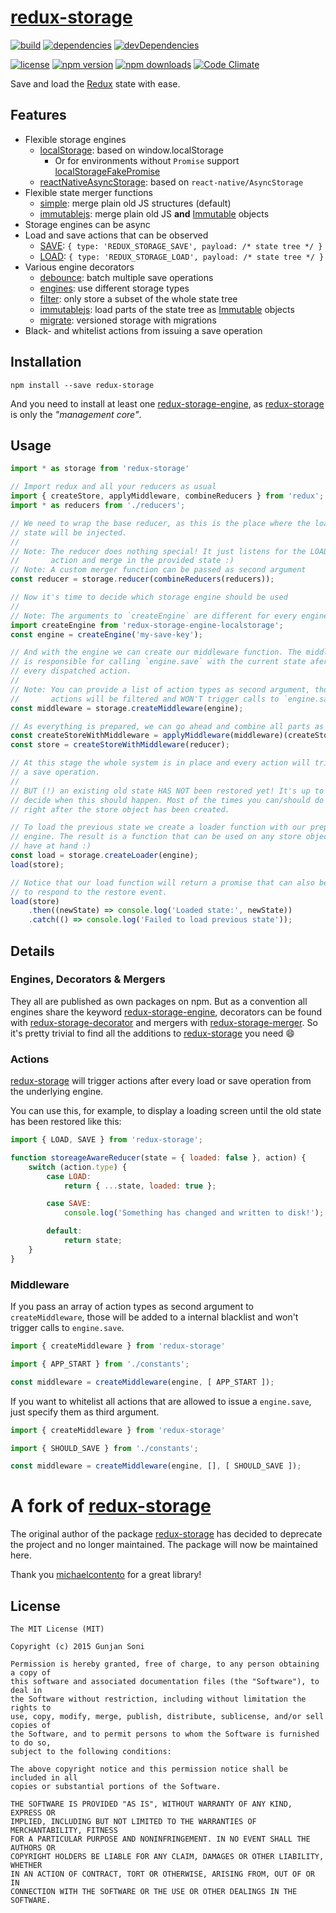 # [redux-storage][]

[![build](https://travis-ci.org/michaelcontento/redux-storage.svg?branch=master)](https://travis-ci.org/michaelcontento/redux-storage)
[![dependencies](https://david-dm.org/guns2410/redux-storage.svg)](https://david-dm.org/michaelcontento/redux-storage)
[![devDependencies](https://david-dm.org/guns2410/redux-storage/dev-status.svg)](https://david-dm.org/michaelcontento/redux-storage#info=devDependencies)

[![license](https://img.shields.io/npm/l/redux-storage.svg?style=flat-square)](https://www.npmjs.com/package/redux-storage)
[![npm version](https://img.shields.io/npm/v/redux-storage.svg?style=flat-square)](https://www.npmjs.com/package/redux-storage)
[![npm downloads](https://img.shields.io/npm/dm/redux-storage.svg?style=flat-square)](https://www.npmjs.com/package/redux-storage)
[![Code Climate](https://codeclimate.com/github/guns2410/redux-storage/badges/gpa.svg)](https://codeclimate.com/github/michaelcontento/redux-storage)

Save and load the [Redux][] state with ease.

## Features

* Flexible storage engines
    * [localStorage][]: based on window.localStorage
        * Or for environments without `Promise` support [localStorageFakePromise][]
    * [reactNativeAsyncStorage][]: based on `react-native/AsyncStorage`
* Flexible state merger functions
    * [simple][merger-simple]: merge plain old JS structures (default)
    * [immutablejs][merger-immutablejs]: merge plain old JS **and** [Immutable][]
        objects
* Storage engines can be async
* Load and save actions that can be observed
    * [SAVE][]: `{ type: 'REDUX_STORAGE_SAVE', payload: /* state tree */ }`
    * [LOAD][]: `{ type: 'REDUX_STORAGE_LOAD', payload: /* state tree */ }`
* Various engine decorators
    * [debounce][]: batch multiple save operations
    * [engines][]: use different storage types
    * [filter][]: only store a subset of the whole state tree
    * [immutablejs][]: load parts of the state tree as [Immutable][] objects
    * [migrate][]: versioned storage with migrations
* Black- and whitelist actions from issuing a save operation

## Installation

    npm install --save redux-storage

And you need to install at least one [redux-storage-engine][npm-engine], as
[redux-storage][] is only the *"management core"*.

## Usage

```js
import * as storage from 'redux-storage'

// Import redux and all your reducers as usual
import { createStore, applyMiddleware, combineReducers } from 'redux';
import * as reducers from './reducers';

// We need to wrap the base reducer, as this is the place where the loaded
// state will be injected.
//
// Note: The reducer does nothing special! It just listens for the LOAD
//       action and merge in the provided state :)
// Note: A custom merger function can be passed as second argument
const reducer = storage.reducer(combineReducers(reducers));

// Now it's time to decide which storage engine should be used
//
// Note: The arguments to `createEngine` are different for every engine!
import createEngine from 'redux-storage-engine-localstorage';
const engine = createEngine('my-save-key');

// And with the engine we can create our middleware function. The middleware
// is responsible for calling `engine.save` with the current state afer
// every dispatched action.
//
// Note: You can provide a list of action types as second argument, those
//       actions will be filtered and WON'T trigger calls to `engine.save`!
const middleware = storage.createMiddleware(engine);

// As everything is prepared, we can go ahead and combine all parts as usual
const createStoreWithMiddleware = applyMiddleware(middleware)(createStore);
const store = createStoreWithMiddleware(reducer);

// At this stage the whole system is in place and every action will trigger
// a save operation.
//
// BUT (!) an existing old state HAS NOT been restored yet! It's up to you to
// decide when this should happen. Most of the times you can/should do this
// right after the store object has been created.

// To load the previous state we create a loader function with our prepared
// engine. The result is a function that can be used on any store object you
// have at hand :)
const load = storage.createLoader(engine);
load(store);

// Notice that our load function will return a promise that can also be used
// to respond to the restore event.
load(store)
    .then((newState) => console.log('Loaded state:', newState))
    .catch(() => console.log('Failed to load previous state'));
```

## Details

### Engines, Decorators & Mergers

They all are published as own packages on npm. But as a convention all engines
share the keyword [redux-storage-engine][npm-engine], decorators can be found
with [redux-storage-decorator][npm-decorator] and mergers with
[redux-storage-merger][npm-merger]. So it's pretty trivial to find all
the additions to [redux-storage][] you need :smile:

### Actions

[redux-storage][] will trigger actions after every load or save operation from
the underlying engine.

You can use this, for example, to display a loading screen until the old state
has been restored like this:

```js
import { LOAD, SAVE } from 'redux-storage';

function storeageAwareReducer(state = { loaded: false }, action) {
    switch (action.type) {
        case LOAD:
            return { ...state, loaded: true };

        case SAVE:
            console.log('Something has changed and written to disk!');

        default:
            return state;
    }
}
```

### Middleware

If you pass an array of action types as second argument to `createMiddleware`,
those will be added to a internal blacklist and won't trigger calls to
`engine.save`.

```js
import { createMiddleware } from 'redux-storage'

import { APP_START } from './constants';

const middleware = createMiddleware(engine, [ APP_START ]);
```

If you want to whitelist all actions that are allowed to issue a `engine.save`,
just specify them as third argument.

```js
import { createMiddleware } from 'redux-storage'

import { SHOULD_SAVE } from './constants';

const middleware = createMiddleware(engine, [], [ SHOULD_SAVE ]);
```

# A fork of [redux-storage](https://github.com/michaelcontento/redux-storage)

The original author of the package [redux-storage](https://github.com/michaelcontento/redux-storage) has decided to deprecate the project and no longer maintained. The package will now be maintained here.

Thank you [michaelcontento](https://github.com/michaelcontento) for a great library!

## License

    The MIT License (MIT)

    Copyright (c) 2015 Gunjan Soni

    Permission is hereby granted, free of charge, to any person obtaining a copy of
    this software and associated documentation files (the "Software"), to deal in
    the Software without restriction, including without limitation the rights to
    use, copy, modify, merge, publish, distribute, sublicense, and/or sell copies of
    the Software, and to permit persons to whom the Software is furnished to do so,
    subject to the following conditions:

    The above copyright notice and this permission notice shall be included in all
    copies or substantial portions of the Software.

    THE SOFTWARE IS PROVIDED "AS IS", WITHOUT WARRANTY OF ANY KIND, EXPRESS OR
    IMPLIED, INCLUDING BUT NOT LIMITED TO THE WARRANTIES OF MERCHANTABILITY, FITNESS
    FOR A PARTICULAR PURPOSE AND NONINFRINGEMENT. IN NO EVENT SHALL THE AUTHORS OR
    COPYRIGHT HOLDERS BE LIABLE FOR ANY CLAIM, DAMAGES OR OTHER LIABILITY, WHETHER
    IN AN ACTION OF CONTRACT, TORT OR OTHERWISE, ARISING FROM, OUT OF OR IN
    CONNECTION WITH THE SOFTWARE OR THE USE OR OTHER DEALINGS IN THE SOFTWARE.

  [merger-simple]: https://github.com/guns2410/redux-storage-merger-simple
  [merger-immutablejs]: https://github.com/guns2410/redux-storage-merger-immutablejs
  [npm-engine]: https://www.npmjs.com/browse/keyword/redux-storage-engine
  [npm-decorator]: https://www.npmjs.com/browse/keyword/redux-storage-decorator
  [npm-merger]: https://www.npmjs.com/browse/keyword/redux-storage-merger
  [Redux]: https://github.com/gaearon/redux
  [Immutable]: https://github.com/facebook/immutable-js
  [redux-storage]: https://github.com/guns2410/redux-storage
  [react-native]: https://facebook.github.io/react-native/
  [localStorage]: https://github.com/guns2410/redux-storage-engine-localStorage
  [localStorageFakePromise]: https://github.com/guns2410/redux-storage-engine-localStorageFakePromise
  [reactNativeAsyncStorage]: https://github.com/guns2410/redux-storage-engine-reactNativeAsyncStorage
  [LOAD]: https://github.com/guns2410/redux-storage/blob/master/src/constants.js#L1
  [SAVE]: https://github.com/guns2410/redux-storage/blob/master/src/constants.js#L2
  [debounce]: https://github.com/guns2410/redux-storage-decorator-debounce
  [engines]: https://github.com/allegro/redux-storage-decorator-engines
  [filter]: https://github.com/guns2410/redux-storage-decorator-filter
  [migrate]: https://github.com/mathieudutour/redux-storage-decorator-migrate
  [immutablejs]: https://github.com/guns2410/redux-storage-decorator-immutablejs
